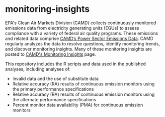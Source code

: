 # monitoring-insights

EPA's Clean Air Markets Division (CAMD) collects continuously monitored emissions data from electricity generating units (EGUs) to assess compliance with a variety of federal air quality programs. These emissions and related data comprise [CAMD’s Power Sector Emissions Data](https://www.epa.gov/airmarkets/power-sector-emissions-data). CAMD regularly analyzes the data to resolve questions, identify monitoring trends, and discover monitoring insights. Many of these monitoring insights are posted to [CAMD's Monitoring Insights](https://www.epa.gov/airmarkets/monitoring-insights) page.

This repository includes the R scripts and data used in the published analyses, including analyses of:

* Invalid data and the use of substitute data 
* Relative accuracy (RA) results of continuous emission monitors using the primary performance specifications
* Relative accuracy (RA) results of continuous emission monitors using the alternate performance specifications
* Percent monitor data availability (PMA) for continuous emission monitors
